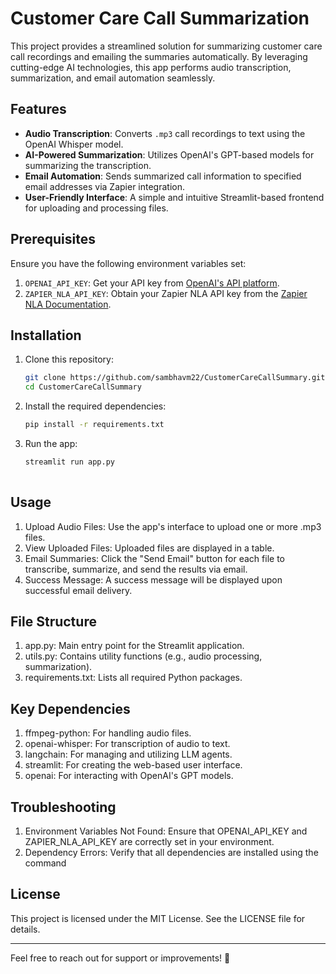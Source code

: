 # Customer Care Call Summarization

This project provides a streamlined solution for summarizing customer care call recordings and emailing the summaries automatically. By leveraging cutting-edge AI technologies, this app performs audio transcription, summarization, and email automation seamlessly.


## Features

- **Audio Transcription**: Converts `.mp3` call recordings to text using the OpenAI Whisper model.
- **AI-Powered Summarization**: Utilizes OpenAI's GPT-based models for summarizing the transcription.
- **Email Automation**: Sends summarized call information to specified email addresses via Zapier integration.
- **User-Friendly Interface**: A simple and intuitive Streamlit-based frontend for uploading and processing files.


## Prerequisites

Ensure you have the following environment variables set:

1. `OPENAI_API_KEY`: Get your API key from [OpenAI's API platform](https://platform.openai.com/).
2. `ZAPIER_NLA_API_KEY`: Obtain your Zapier NLA API key from the [Zapier NLA Documentation](https://nla.zapier.com/docs/authentication/).

## Installation

1. Clone this repository:
   ```bash
   git clone https://github.com/sambhavm22/CustomerCareCallSummary.git
   cd CustomerCareCallSummary

2. Install the required dependencies:
   ```bash
   pip install -r requirements.txt

3. Run the app:
   ```bash
   streamlit run app.py
  
## Usage

1. Upload Audio Files: Use the app's interface to upload one or more .mp3 files.
2. View Uploaded Files: Uploaded files are displayed in a table.
3. Email Summaries: Click the "Send Email" button for each file to transcribe, summarize, and send the results via email.
4. Success Message: A success message will be displayed upon successful email delivery.

## File Structure
1. app.py: Main entry point for the Streamlit application.
2. utils.py: Contains utility functions (e.g., audio processing, summarization).
3. requirements.txt: Lists all required Python packages.

## Key Dependencies
1. ffmpeg-python: For handling audio files.
2. openai-whisper: For transcription of audio to text.
3. langchain: For managing and utilizing LLM agents.
4. streamlit: For creating the web-based user interface.
5. openai: For interacting with OpenAI's GPT models.


## Troubleshooting
1. Environment Variables Not Found: Ensure that OPENAI_API_KEY and ZAPIER_NLA_API_KEY are correctly set in your environment.
2. Dependency Errors: Verify that all dependencies are installed using the command

## License
This project is licensed under the MIT License. See the LICENSE file for details.

--- 

Feel free to reach out for support or improvements! 🚀
